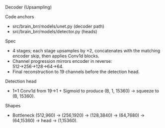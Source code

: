 Decoder (Upsampling)

Code anchors
- src/brain_brr/models/unet.py (decoder path)
- src/brain_brr/models/detector.py (heads)

Spec
- 4 stages; each stage upsamples by ×2, concatenates with the matching encoder skip, then applies Conv1d blocks.
- Channel progression mirrors encoder in reverse: 512→256→128→64→64.
- Final reconstruction to 19 channels before the detection head.

Detection head
- 1×1 Conv1d from 19→1 + Sigmoid to produce (B, 1, 15360) → squeeze to (B, 15360).

Shapes
- Bottleneck (512,960) → (256,1920) → (128,3840) → (64,7680) → (64,15360) → head → (1,15360).
